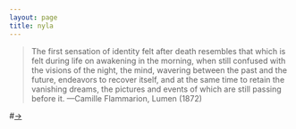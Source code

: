 ```yaml
---
layout: page
title: nyla
---
```


>The first sensation of identity felt after death resembles that which is felt during life on awakening in the morning, when still confused with the visions of the night, the mind, wavering between the past and the future, endeavors to recover itself, and at the same time to retain the vanishing dreams, the pictures and events of which are still passing before it.
>—Camille Flammarion, Lumen (1872)

#[→](/poetry/NYLA/NYLC6)